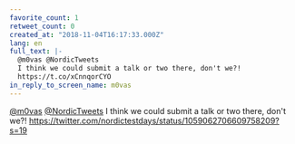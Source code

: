 ```yaml
---
favorite_count: 1
retweet_count: 0
created_at: "2018-11-04T16:17:33.000Z"
lang: en
full_text: |-
  @m0vas @NordicTweets 
  I think we could submit a talk or two there, don't we?!
  https://t.co/xCnnqorCYO
in_reply_to_screen_name: m0vas
---
```


[@m0vas](https://twitter.com/m0vas)
[@NordicTweets](https://twitter.com/NordicTweets) I think we could submit a talk
or two there, don't we?!
<https://twitter.com/nordictestdays/status/1059062706609758209?s=19>
